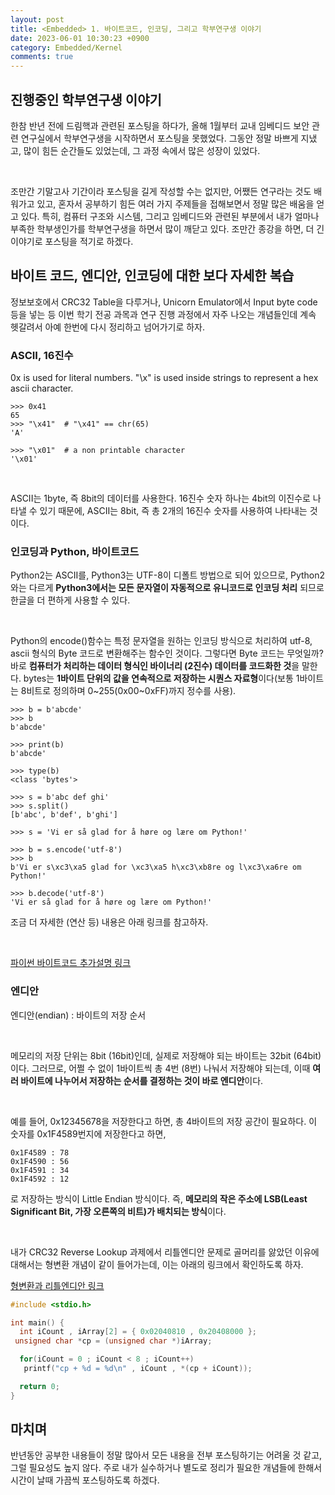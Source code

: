 ```yaml
---
layout: post
title: <Embedded> 1. 바이트코드, 인코딩, 그리고 학부연구생 이야기
date: 2023-06-01 10:30:23 +0900
category: Embedded/Kernel
comments: true
---
```


## 진행중인 학부연구생 이야기

한참 반년 전에 드림핵과 관련된 포스팅을 하다가, 올해 1월부터 교내 임베디드 보안 관련 연구실에서 학부연구생을 시작하면서 포스팅을 못했었다. 그동안 정말 바쁘게 지냈고, 많이 힘든 순간들도 있었는데, 그 과정 속에서 많은 성장이 있었다.

<br/>

조만간 기말고사 기간이라 포스팅을 길게 작성할 수는 없지만, 어쨌든 연구라는 것도 배워가고 있고, 혼자서 공부하기 힘든 여러 가지 주제들을 접해보면서 정말 많은 배움을 얻고 있다. 특히, 컴퓨터 구조와 시스템, 그리고 임베디드와 관련된 부분에서 내가 얼마나 부족한 학부생인가를 학부연구생을 하면서 많이 깨닫고 있다. 조만간 종강을 하면, 더 긴 이야기로 포스팅을 적기로 하겠다.

## 바이트 코드, 엔디안, 인코딩에 대한 보다 자세한 복습

정보보호에서 CRC32 Table을 다루거나, Unicorn Emulator에서 Input byte code 등을 넣는 등 이번 학기 전공 과목과 연구 진행 과정에서 자주 나오는 개념들인데 계속 헷갈려서 아예 한번에 다시 정리하고 넘어가기로 하자.

### ASCII, 16진수

0x is used for literal numbers. "\x" is used inside strings to represent a hex ascii character.

```
>>> 0x41 
65
>>> "\x41"  # "\x41" == chr(65)
'A'

>>> "\x01"  # a non printable character
'\x01'
```

<br/>

ASCII는 1byte, 즉 8bit의 데이터를 사용한다. 16진수 숫자 하나는 4bit의 이진수로 나타낼 수 있기 때문에, ASCII는 8bit, 즉 총 2개의 16진수 숫자를 사용하여 나타내는 것이다.

### 인코딩과 Python, 바이트코드

Python2는 ASCII를, Python3는 UTF-8이 디폴트 방법으로 되어 있으므로, Python2와는 다르게 **Python3에서는 모든 문자열이 자동적으로 유니코드로 인코딩 처리** 되므로 한글을 더 편하게 사용할 수 있다. 

<br/>

Python의 encode()함수는 특정 문자열을 원하는 인코딩 방식으로 처리하여 utf-8, ascii 형식의 Byte 코드로 변환해주는 함수인 것이다. 그렇다면 Byte 코드는 무엇일까? 바로 **컴퓨터가 처리하는 데이터 형식인 바이너리 (2진수) 데이터를 코드화한 것**을 말한다. bytes는 **1바이트 단위의 값을 연속적으로 저장하는 시퀀스 자료형**이다(보통 1바이트는 8비트로 정의하며 0~255(0x00~0xFF)까지 정수를 사용).

```
>>> b = b'abcde'
>>> b
b'abcde'

>>> print(b)
b'abcde'

>>> type(b)
<class 'bytes'>

>>> s = b'abc def ghi'
>>> s.split()
[b'abc', b'def', b'ghi']

>>> s = 'Vi er så glad for å høre og lære om Python!'

>>> b = s.encode('utf-8')
>>> b
b'Vi er s\xc3\xa5 glad for \xc3\xa5 h\xc3\xb8re og l\xc3\xa6re om Python!'

>>> b.decode('utf-8')
'Vi er så glad for å høre og lære om Python!'
```

조금 더 자세한 (연산 등) 내용은 아래 링크를 참고하자.

<br/>

[파이썬 바이트코드 추가설명 링크](https://reo91004.tistory.com/238)

### 엔디안

엔디안(endian) : 바이트의 저장 순서

<br/>

메모리의 저장 단위는 8bit (16bit)인데, 실제로 저장해야 되는 바이트는 32bit (64bit) 이다. 그러므로, 어쩔 수 없이 1바이트씩 총 4번 (8번) 나눠서 저장해야 되는데, 이때 **여러 바이트에 나누어서 저장하는 순서를 결정하는 것이 바로 엔디안**이다. 

<br/>

예를 들어, 0x12345678을 저장한다고 하면, 총 4바이트의 저장 공간이 필요하다. 이 숫자를 0x1F4589번지에 저장한다고 하면, 

```
0x1F4589 : 78
0x1F4590 : 56
0x1F4591 : 34
0x1F4592 : 12
```

로 저장하는 방식이 Little Endian 방식이다. 즉, **메모리의 작은 주소에 LSB(Least Significant Bit, 가장 오른쪽의 비트)가 배치되는 방식**이다. 

<br/>

내가 CRC32 Reverse Lookup 과제에서 리틀엔디안 문제로 골머리를 앓았던 이유에 대해서는 형변환 개념이 같이 들어가는데, 이는 아래의 링크에서 확인하도록 하자.

[형변환과 리틀엔디안 링크](https://www.devkuma.com/docs/c/%ED%8F%AC%EC%9D%B8%ED%84%B0%EC%9D%98-%ED%98%95%EB%B3%80%ED%99%98/)

```c
#include <stdio.h>

int main() {
  int iCount , iArray[2] = { 0x02040810 , 0x20408000 };
 unsigned char *cp = (unsigned char *)iArray;

  for(iCount = 0 ; iCount < 8 ; iCount++)
   printf("cp + %d = %d\n" , iCount , *(cp + iCount));

  return 0;
}
```

## 마치며

반년동안 공부한 내용들이 정말 많아서 모든 내용을 전부 포스팅하기는 어려울 것 같고, 그럴 필요성도 높지 않다. 주로 내가 실수하거나 별도로 정리가 필요한 개념들에 한해서 시간이 날때 가끔씩 포스팅하도록 하겠다.